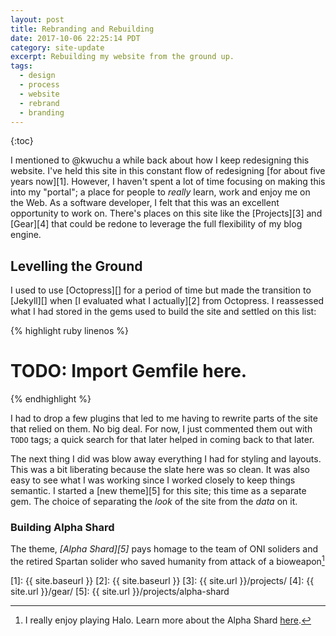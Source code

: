```yaml
---
layout: post
title: Rebranding and Rebuilding
date: 2017-10-06 22:25:14 PDT
category: site-update
excerpt: Rebuilding my website from the ground up.
tags:
  - design
  - process
  - website
  - rebrand
  - branding
---
```


{:toc}

I mentioned to @kwuchu a while back about how I keep redesigning this website. 
I've held this site in this constant flow of redesigning [for about five years now][1]. 
However, I haven't spent a lot of time focusing on making this into my "portal";
a place for people to _really_ learn, work and enjoy me on the Web. As a software
developer, I felt that this was an excellent opportunity to work on. There's
places on this site like the [Projects][3] and [Gear][4] that could be redone to
leverage the full flexibility of my blog engine.

## Levelling the Ground
I used to use [Octopress][] for a period of time but made the transition to
[Jekyll][] when [I evaluated what I actually][2] from Octopress. I reassessed
what I had stored in the gems used to build the site and settled on this list:

{% highlight ruby linenos %}
# TODO: Import Gemfile here.
{% endhighlight %}

I had to drop a few plugins that led to me having to rewrite parts of the site
that relied on them. No big deal. For now, I just commented them out with `TODO`
tags; a quick search for that later helped in coming back to that later.

The next thing I did was blow away everything I had for styling and layouts.
This was a bit liberating because the slate here was so clean. It was also easy
to see what I was working since I worked closely to keep things semantic. I
started a [new theme][5] for this site; this time as a separate gem. The choice
of separating the _look_ of the site from the _data_ on it. 

### Building Alpha Shard
The theme, *[Alpha Shard][5]* pays homage to the team of ONI soliders and the
retired Spartan solider who saved humanity from attack of a bioweapon[^1]

[1]: {{ site.baseurl }}
[2]: {{ site.baseurl }}
[3]: {{ site.url }}/projects/
[4]: {{ site.url }}/gear/
[5]: {{ site.url }}/projects/alpha-shard
[^1]: I really enjoy playing Halo. Learn more about the Alpha Shard [here](https://www.halopedia.org/Alpha_Shard).
